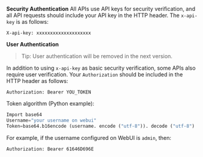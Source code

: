 **Security Authentication**
All APIs use API keys for security verification, and all API requests should include your API key in the HTTP header. The `x-api-key` is as follows:
```Config
X-api-key: xxxxxxxxxxxxxxxxxxxx
```
**User Authentication**
> Tip: User authentication will be removed in the next version.

In addition to using `x-api-key` as basic security verification, some APIs also require user verification. Your `Authorization` should be included in the HTTP header as follows:

```Config
Authorization: Bearer YOU_TOKEN
```
Token algorithm (Python example):
```Python
Import base64
Username="your username on webui"
Token=base64.b16encode (username. encode ("utf-8")). decode ("utf-8")
```
For example, if the username configured on WebUI is `admin`, then:
```Config
Authorization: Bearer 61646D696E
```
